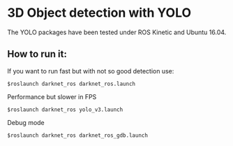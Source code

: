 # 3D Object detection with YOLO

The YOLO packages have been tested under ROS Kinetic and Ubuntu 16.04.

## How to run it:

If you want to run fast but with not so good detection use:

	$roslaunch darknet_ros darknet_ros.launch
	
Performance but slower in FPS 

	$roslaunch darknet_ros yolo_v3.launch
	
Debug mode

	$roslaunch darknet_ros darknet_ros_gdb.launch
	
	
